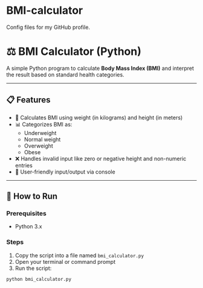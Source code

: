 # BMI-calculator
Config files for my GitHub profile.
# ⚖️ BMI Calculator (Python)

A simple Python program to calculate **Body Mass Index (BMI)** and interpret the result based on standard health categories.

---

## 📋 Features

- 📐 Calculates BMI using weight (in kilograms) and height (in meters)
- 📊 Categorizes BMI as:
  - Underweight
  - Normal weight
  - Overweight
  - Obese
- ❌ Handles invalid input like zero or negative height and non-numeric entries
- 💬 User-friendly input/output via console

---

## 🚀 How to Run

### Prerequisites

- Python 3.x

### Steps

1. Copy the script into a file named `bmi_calculator.py`
2. Open your terminal or command prompt
3. Run the script:

```bash
python bmi_calculator.py
